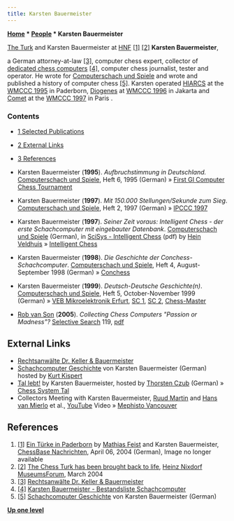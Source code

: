 ```yaml
---
title: Karsten Bauermeister
---
```

**[Home](Home "Home") \* [People](People "People") \* Karsten Bauermeister**



 [](File:KarstenInPaderborn.jpg) [The Turk](https://en.wikipedia.org/wiki/The_Turk) and Karsten Bauermeister at [HNF](Heinz_Nixdorf_MuseumsForum "Heinz Nixdorf MuseumsForum") <a id="cite-note-1" href="#cite-ref-1">[1]</a> <a id="cite-note-2" href="#cite-ref-2">[2]</a> 
**Karsten Bauermeister**,  

a German attorney-at-law 
<a id="cite-note-3" href="#cite-ref-3">[3]</a>, 
computer chess expert, collector of [dedicated chess computers](Dedicated_Chess_Computers "Dedicated Chess Computers")
<a id="cite-note-4" href="#cite-ref-4">[4]</a>,
computer chess journalist, tester and operator. 
He wrote for [Computerschach und Spiele](Computerschach_und_Spiele "Computerschach und Spiele") and wrote and published a history of computer chess <a id="cite-note-5" href="#cite-ref-5">[5]</a>.
Karsten operated [HIARCS](HIARCS "HIARCS") at the [WMCCC 1995](WMCCC_1995 "WMCCC 1995") in Paderborn, [Diogenes](Diogenes "Diogenes") at [WMCCC 1996](WMCCC_1996 "WMCCC 1996") in Jakarta and [Comet](Comet "Comet") at the [WMCCC 1997](WMCCC_1997 "WMCCC 1997") in Paris .



### Contents


* [1 Selected Publications](#selected-publications)
* [2 External Links](#external-links)
* [3 References](#references)






* Karsten Bauermeister (**1995**). *Aufbruchstimmung in Deutschland.* [Computerschach und Spiele](Computerschach_und_Spiele "Computerschach und Spiele"), Heft 6, 1995 (German) » [First GI Computer Chess Tournament](First_GI_Computer_Chess_Tournament "First GI Computer Chess Tournament")
* Karsten Bauermeister (**1997**). *Mit 150.000 Stellungen/Sekunde zum Sieg*. [Computerschach und Spiele](Computerschach_und_Spiele "Computerschach und Spiele"), Heft 2, 1997 (German) » [IPCCC 1997](IPCCC_1997 "IPCCC 1997")
* Karsten Bauermeister (**1997**). *Seiner Zeit voraus: Intelligent Chess - der erste Schachcomputer mit eingebauter Datenbank*. [Computerschach und Spiele](Computerschach_und_Spiele "Computerschach und Spiele") (German), in [SciSys - Intelligent Chess](http://www.schaakcomputers.nl/hein_veldhuis/database/files/10-1980%20%5BG-0101%5D%20SciSys%20-%20Intelligent%20Chess.pdf) (pdf) by [Hein Veldhuis](Hein_Veldhuis "Hein Veldhuis") » [Intelligent Chess](Intelligent_Chess "Intelligent Chess")
* Karsten Bauermeister (**1998**). *Die Geschichte der Conchess-Schachcomputer*. [Computerschach und Spiele](Computerschach_und_Spiele "Computerschach und Spiele"), Heft 4, August-September 1998 (German) » [Conchess](Conchess "Conchess")
* Karsten Bauermeister (**1999**). *Deutsch-Deutsche Geschichte(n)*. [Computerschach und Spiele](Computerschach_und_Spiele "Computerschach und Spiele"), Heft 5, October-November 1999 (German) » [VEB Mikroelektronik Erfurt](VEB_Mikroelektronik_Erfurt "VEB Mikroelektronik Erfurt"), [SC 1](SC_1 "SC 1"), [SC 2](SC_2 "SC 2"), [Chess-Master](Chess-Master "Chess-Master")
* [Rob van Son](Rob_van_Son "Rob van Son") (**2005**). *Collecting Chess Computers "Passion or Madness"?* [Selective Search](Selective_Search "Selective Search") 119, [pdf](http://www.chesscomputeruk.com/SS_119.pdf)


## External Links


* [Rechtsanwälte Dr. Keller & Bauermeister](http://www.rechtsanwaltskanzlei-muenster.de/)
* [Schachcomputer Geschichte](http://www.schachcomputer.at/gesch1.htm) von Karsten Bauermeister (German) hosted by [Kurt Kispert](Kurt_Kispert "Kurt Kispert")
* [Tal lebt!](http://www.thorstenczub.de/tal_lebt_inscw.html) by Karsten Bauermeister, hosted by [Thorsten Czub](Thorsten_Czub "Thorsten Czub") (German) » [Chess System Tal](Chess_System_Tal "Chess System Tal")
* Collectors Meeting with Karsten Bauermeister, [Ruud Martin](Ruud_Martin "Ruud Martin") and [Hans van Mierlo](index.php?title=Hans_van_Mierlo&action=edit&redlink=1 "Hans van Mierlo (page does not exist)") et al., [YouTube](https://en.wikipedia.org/wiki/YouTube) Video » [Mephisto Vancouver](Mephisto_Vancouver "Mephisto Vancouver")


 
## References


1. <a id="cite-ref-1" href="#cite-note-1">[1]</a> [Ein Türke in Paderborn](https://de.chessbase.com/post/ein-trke-in-paderborn) by [Mathias Feist](Mathias_Feist "Mathias Feist") and Karsten Bauermeister, [ChessBase Nachrichten](ChessBase "ChessBase"), April 06, 2004 (German), Image no longer available
2. <a id="cite-ref-2" href="#cite-note-2">[2]</a> [The Chess Turk has been brought back to life](https://www.hnf.de/en/permanent-exhibition/exhibition-areas/the-mechanization-of-information-technology/early-automatons-miracles-of-technology/the-chess-turk-has-been-brought-back-to-life.html), [Heinz Nixdorf MuseumsForum](Heinz_Nixdorf_MuseumsForum "Heinz Nixdorf MuseumsForum"), March 2004
3. <a id="cite-ref-3" href="#cite-note-3">[3]</a> [Rechtsanwälte Dr. Keller & Bauermeister](http://www.rechtsanwaltskanzlei-muenster.de/)
4. <a id="cite-ref-4" href="#cite-note-4">[4]</a> [Karsten Bauermeister - Bestandsliste Schachcomputer](http://www.schachcomputer.at/bauerm.htm)
5. <a id="cite-ref-5" href="#cite-note-5">[5]</a> [Schachcomputer Geschichte](http://www.schachcomputer.at/gesch1.htm) von Karsten Bauermeister (German)

**[Up one level](People "People")**







 
